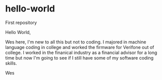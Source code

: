 # hello-world
First repository

Hello World,

Wes here, I'm new to all this but not to coding.  I majored in machine language coding in college and worked the firmware for Verifone
out of college.  I worked in the finanical industry as a financial advisor for a long time but now I'm going to see if I still have
some of my software coding skills.

Wes
